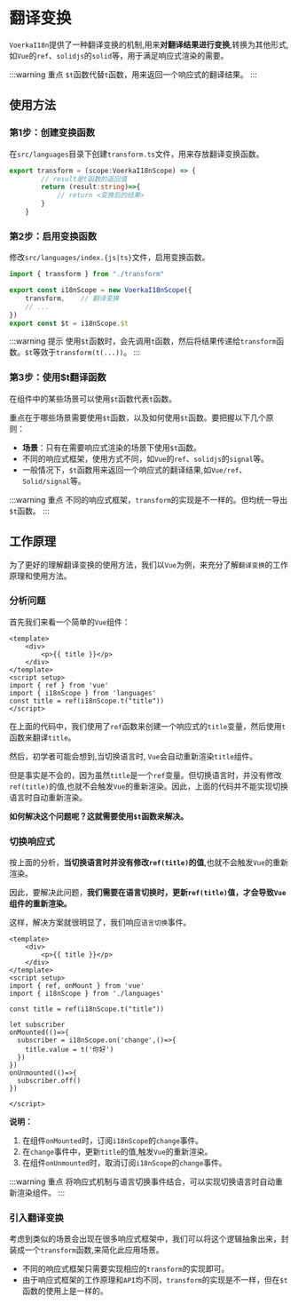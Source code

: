 # 翻译变换

`VoerkaI18n`提供了一种翻译变换的机制,用来**对翻译结果进行变换**,转换为其他形式,如`Vue`的`ref`、`solidjs`的`solid`等，用于满足响应式渲染的需要。

:::warning 重点
`$t`函数代替`t`函数，用来返回一个响应式的翻译结果。
:::

## 使用方法

### 第1步：创建变换函数

在`src/languages`目录下创建`transform.ts`文件，用来存放翻译变换函数。

```ts {4}
export transform = (scope:VoerkaI18nScope) => {     
        // result是t函数的返回值   
        return (result:string)=>{             
            // return <变换后的结果>
        }
    }    
```

### 第2步：启用变换函数

修改`src/languages/index.{js|ts}`文件，启用变换函数。

```ts {1,4,7}
import { transform } from "./transform"

export const i18nScope = new VoerkaI18nScope({        
    transform,    // 翻译变换
    // ...
})
export const $t = i18nScope.$t
```

:::warning 提示
使用`$t`函数时，会先调用`t`函数，然后将结果传递给`transform`函数。`$t`等效于`transform(t(...))`。
:::

### 第3步：使用$t翻译函数

在组件中的某些场景可以使用`$t`函数代表`t`函数。

重点在于哪些场景需要使用`$t`函数，以及如何使用`$t`函数。要把握以下几个原则：

- **场景**：只有在需要响应式渲染的场景下使用`$t`函数。
- 不同的响应式框架，使用方式不同，如`Vue`的`ref`、`solidjs`的`signal`等。
- 一般情况下，`$t`函数用来返回一个响应式的翻译结果,如`Vue/ref`、`Solid/signal`等。

:::warning 重点
不同的响应式框架，`transform`的实现是不一样的。但均统一导出`$t`函数。
:::

## 工作原理

为了更好的理解翻译变换的使用方法，我们以`Vue`为例，来充分了解`翻译变换`的工作原理和使用方法。

### 分析问题

首先我们来看一个简单的`Vue`组件：

```vue
<template>
    <div>
        <p>{{ title }}</p>
    </div>
</template>
<script setup>
import { ref } from 'vue'
import { i18nScope } from 'languages'
const title = ref(i18nScope.t("title"))
</script>
```

在上面的代码中，我们使用了`ref`函数来创建一个响应式的`title`变量，然后使用`t`函数来翻译`title`。

然后，初学者可能会想到,当切换语言时, `Vue`会自动重新渲染`title`组件。

但是事实是不会的，因为虽然`title`是一个`ref`变量。但切换语言时，并没有修改`ref(title)`的值,也就不会触发`Vue`的重新渲染。因此，上面的代码并不能实现切换语言时自动重新渲染。

**如何解决这个问题呢？这就需要使用`$t`函数来解决。**

### 切换响应式

按上面的分析，**当切换语言时并没有修改`ref(title)`的值**,也就不会触发`Vue`的重新渲染。

因此，要解决此问题，**我们需要在语言切换时，更新`ref(title)`值，才会导致`Vue`组件的重新渲染。**

这样，解决方案就很明显了，我们响应`语言切换`事件。

```vue
<template>
    <div>
        <p>{{ title }}</p>
    </div>
</template>
<script setup>
import { ref, onMount } from 'vue'
import { i18nScope } from './languages' 

const title = ref(i18nScope.t("title"))

let subscriber
onMounted(()=>{
  subscriber = i18nScope.on('change',()=>{
    title.value = t('你好')
  })
})
onUnmounted(()=>{
  subscriber.off()
}) 

</script>
```

**说明：**

1. 在组件`onMounted`时，订阅`i18nScope`的`change`事件。
2. 在`change`事件中，更新`title`的值,触发`Vue`的重新渲染。
3. 在组件`onUnmounted`时，取消订阅`i18nScope`的`change`事件。

:::warning 重点
将响应式机制与语言切换事件结合，可以实现切换语言时自动重新渲染组件。
:::

### 引入翻译变换

考虑到类似的场景会出现在很多响应式框架中，我们可以将这个逻辑抽象出来，封装成一个`transform`函数,来简化此应用场景。

- 不同的响应式框架只需要实现相应的`transform`的实现即可。
- 由于响应式框架的工作原理和`API`均不同，`transform`的实现是不一样，但在`$t`函数的使用上是一样的。




 